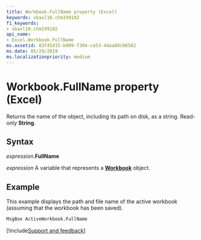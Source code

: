 ```yaml
---
title: Workbook.FullName property (Excel)
keywords: vbaxl10.chm199102
f1_keywords:
- vbaxl10.chm199102
api_name:
- Excel.Workbook.FullName
ms.assetid: 83f45d15-b009-f304-ca53-4daa80c06562
ms.date: 05/29/2019
ms.localizationpriority: medium
---
```



# Workbook.FullName property (Excel)

Returns the name of the object, including its path on disk, as a string. Read-only **String**.


## Syntax

_expression_.**FullName**

_expression_ A variable that represents a **[Workbook](Excel.Workbook.md)** object.


## Example

This example displays the path and file name of the active workbook (assuming that the workbook has been saved).

```vb
MsgBox ActiveWorkbook.FullName
```




[!include[Support and feedback](~/includes/feedback-boilerplate.md)]

